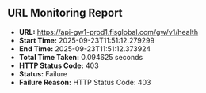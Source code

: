 ## URL Monitoring Report

- **URL:** https://api-gw1-prod1.fisglobal.com/gw/v1/health
- **Start Time:** 2025-09-23T11:51:12.279299
- **End Time:** 2025-09-23T11:51:12.373924
- **Total Time Taken:** 0.094625 seconds
- **HTTP Status Code:** 403
- **Status:** Failure
- **Failure Reason:** HTTP Status Code: 403
